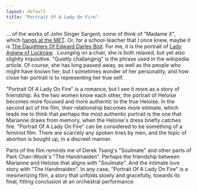 ```yaml
---
layout: default
title: "Portrait Of A Lady On Fire"
---
```


... of the works of John Singer Sargent, some of think of "Madame X", which [hangs at the MET](https://www.metmuseum.org/art/collection/search/12127). Or, for a school-teacher that I once knew, maybe it is [The Daughters Of Edward Darley Boit](https://www.johnsingersargent.org/The-Daughters-Of-Edward-Darley-Boit.html). For me, it is the portrait of [Lady Agnew of Locknaw](https://en.wikipedia.org/wiki/Lady_Agnew_of_Lochnaw) . Lounging on a chair, she is both relaxed, but yet also slightly inquisitive. "Quietly challanging" is the phrase used in the wikipedia article. Of course, she has long passed away, as well as the people who might have known her, but I sometimes wonder of her personality, and how close her portrait is to representing her true self.

"Portrait Of A Lady On Fire" is a romance, but I see it more as a story of friendship. As the two women know each other, the portrait of Heloise becomes more focused and more authentic to the true Heloise. In the second act of the film, their relationship becomes more intimate, which leads me to think that perhaps the most authentic portrait is the one that Marianne draws from memory, when the Heloise's dress briefly catches fire. "Portrait Of A Lady On Fire" can be considered to be something of a feminist film. There are scarcely any spoken lines by men, and the topic of abortion is bought up, in a discreet manner.

Parts of the film reminds me of Derek Tsang's "Soulmate" and other parts of Park Chan-Wook's "The Handmaiden". Perhaps the friendship between Marianne and Heloise that aligns with "Soulmate". And the intimate love story with "The Handmaiden". In any case, "Portrait Of A Lady On Fire" is a mesmerizing film, a story that unfolds slowly and gracefully, towards its final, fitting conclusion at an orchestral performance.